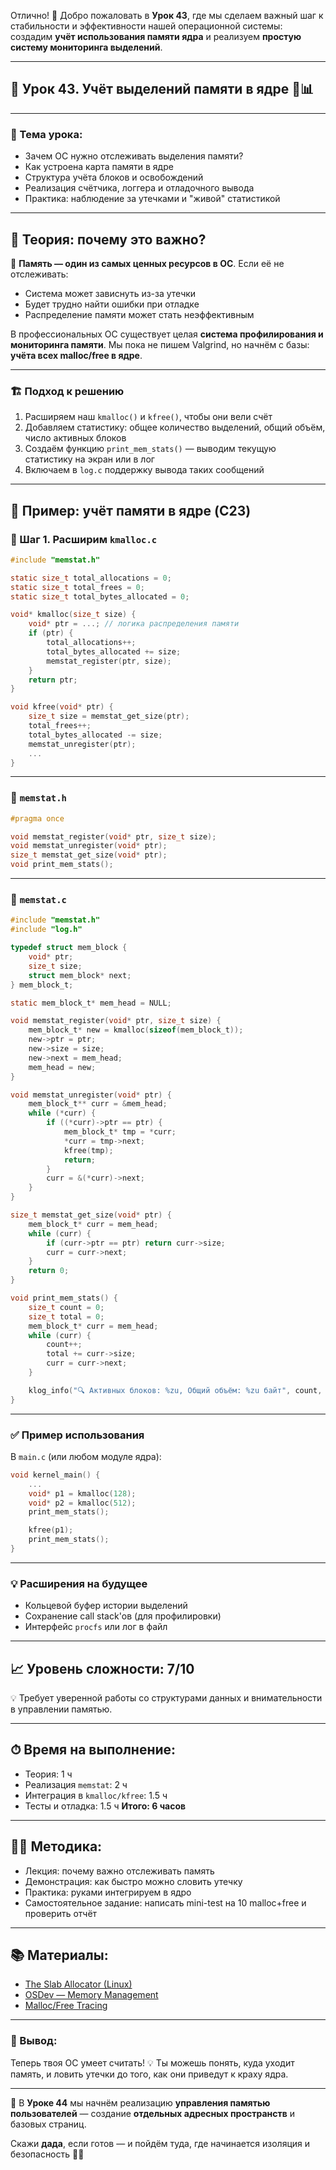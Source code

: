 Отлично! 🚀 Добро пожаловать в **Урок 43**, где мы сделаем важный шаг к стабильности и эффективности нашей операционной системы: создадим **учёт использования памяти ядра** и реализуем **простую систему мониторинга выделений**.

---

## 🔹 Урок 43. Учёт выделений памяти в ядре 💾📊

---

### 🧩 Тема урока:

* Зачем ОС нужно отслеживать выделения памяти?
* Как устроена карта памяти в ядре
* Структура учёта блоков и освобождений
* Реализация счётчика, логгера и отладочного вывода
* Практика: наблюдение за утечками и "живой" статистикой

---

## 📖 Теория: почему это важно?

🧠 **Память — один из самых ценных ресурсов в ОС**. Если её не отслеживать:

* Система может зависнуть из-за утечки
* Будет трудно найти ошибки при отладке
* Распределение памяти может стать неэффективным

В профессиональных ОС существует целая **система профилирования и мониторинга памяти**. Мы пока не пишем Valgrind, но начнём с базы: **учёта всех malloc/free в ядре**.

---

### 🏗 Подход к решению

1. Расширяем наш `kmalloc()` и `kfree()`, чтобы они вели счёт
2. Добавляем статистику: общее количество выделений, общий объём, число активных блоков
3. Создаём функцию `print_mem_stats()` — выводим текущую статистику на экран или в лог
4. Включаем в `log.c` поддержку вывода таких сообщений

---

## 🧪 Пример: учёт памяти в ядре (C23)

### 🔧 Шаг 1. Расширим `kmalloc.c`

```c
#include "memstat.h"

static size_t total_allocations = 0;
static size_t total_frees = 0;
static size_t total_bytes_allocated = 0;

void* kmalloc(size_t size) {
    void* ptr = ...; // логика распределения памяти
    if (ptr) {
        total_allocations++;
        total_bytes_allocated += size;
        memstat_register(ptr, size);
    }
    return ptr;
}

void kfree(void* ptr) {
    size_t size = memstat_get_size(ptr);
    total_frees++;
    total_bytes_allocated -= size;
    memstat_unregister(ptr);
    ...
}
```

---

### 📁 `memstat.h`

```c
#pragma once

void memstat_register(void* ptr, size_t size);
void memstat_unregister(void* ptr);
size_t memstat_get_size(void* ptr);
void print_mem_stats();
```

---

### 📁 `memstat.c`

```c
#include "memstat.h"
#include "log.h"

typedef struct mem_block {
    void* ptr;
    size_t size;
    struct mem_block* next;
} mem_block_t;

static mem_block_t* mem_head = NULL;

void memstat_register(void* ptr, size_t size) {
    mem_block_t* new = kmalloc(sizeof(mem_block_t));
    new->ptr = ptr;
    new->size = size;
    new->next = mem_head;
    mem_head = new;
}

void memstat_unregister(void* ptr) {
    mem_block_t** curr = &mem_head;
    while (*curr) {
        if ((*curr)->ptr == ptr) {
            mem_block_t* tmp = *curr;
            *curr = tmp->next;
            kfree(tmp);
            return;
        }
        curr = &(*curr)->next;
    }
}

size_t memstat_get_size(void* ptr) {
    mem_block_t* curr = mem_head;
    while (curr) {
        if (curr->ptr == ptr) return curr->size;
        curr = curr->next;
    }
    return 0;
}

void print_mem_stats() {
    size_t count = 0;
    size_t total = 0;
    mem_block_t* curr = mem_head;
    while (curr) {
        count++;
        total += curr->size;
        curr = curr->next;
    }

    klog_info("🔍 Активных блоков: %zu, Общий объём: %zu байт", count, total);
}
```

---

### ✅ Пример использования

В `main.c` (или любом модуле ядра):

```c
void kernel_main() {
    ...
    void* p1 = kmalloc(128);
    void* p2 = kmalloc(512);
    print_mem_stats();

    kfree(p1);
    print_mem_stats();
}
```

---

### 💡 Расширения на будущее

* Кольцевой буфер истории выделений
* Сохранение call stack'ов (для профилировки)
* Интерфейс `procfs` или лог в файл

---

## 📈 Уровень сложности: 7/10

💡 Требует уверенной работы со структурами данных и внимательности в управлении памятью.

---

## ⏱ Время на выполнение:

* Теория: 1 ч
* Реализация `memstat`: 2 ч
* Интеграция в `kmalloc/kfree`: 1.5 ч
* Тесты и отладка: 1.5 ч
  **Итого: 6 часов**

---

## 👨‍🏫 Методика:

* Лекция: почему важно отслеживать память
* Демонстрация: как быстро можно словить утечку
* Практика: руками интегрируем в ядро
* Самостоятельное задание: написать mini-test на 10 malloc+free и проверить отчёт

---

## 📚 Материалы:

* [The Slab Allocator (Linux)](https://www.kernel.org/doc/html/latest/mm/slab.html)
* [OSDev — Memory Management](https://wiki.osdev.org/Memory_Management)
* [Malloc/Free Tracing](https://wiki.osdev.org/Debugging_Memory)

---

### 🧠 Вывод:

Теперь твоя ОС умеет считать! 💡
Ты можешь понять, куда уходит память, и ловить утечки до того, как они приведут к краху ядра.

---

🎯 В **Уроке 44** мы начнём реализацию **управления памятью пользователей** — создание **отдельных адресных пространств** и базовых страниц.

Скажи **дада**, если готов — и пойдём туда, где начинается изоляция и безопасность 🧱🔐
